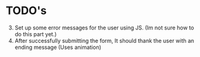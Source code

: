 # TODO's

<!-- 1. Reformat and clean HTML
    - Remove redundant DIV's
    - Add class names 
    - Add Whitespace between nested elements
    
2. Reformat and Clean CSS
    - Use more target class names
    - Seperate sections using comments
    - Make it target contact.form rather than global elements. -->

3. Set up some error messages for the user using JS. (Im not sure how to do this part yet.)
4. After successfully submitting the form, It should thank the user with an ending message (Uses animation)